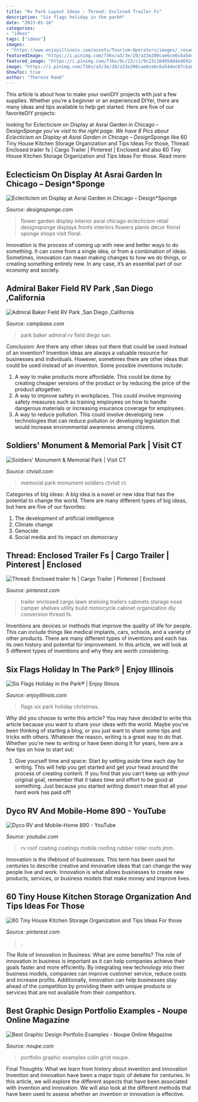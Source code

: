 ```yaml
---
title: "Rv Park Layout Ideas : Thread: Enclosed Trailer Fs"
description: "Six flags holiday in the park®"
date: "2023-01-16"
categories:
- "ideas"
tags: ["ideas"]
images:
- "https://www.enjoyillinois.com/assets/Tourism-Operators/images/_resampled/ScaleWidthWzEyMDBd/maxresdefault22.jpg"
featuredImage: "https://i.pinimg.com/736x/a3/3e/20/a33e200cae6ce6c6a544ec87cba0f775--lawn-trailer-camper-trailer.jpg"
featured_image: "https://i.pinimg.com/736x/9c/23/c1/9c23c164958d4ed692d3d7b566d493b4.jpg"
image: "https://i.pinimg.com/736x/a3/3e/20/a33e200cae6ce6c6a544ec87cba0f775--lawn-trailer-camper-trailer.jpg"
ShowToc: true
author: "Therese Roob"
---
```



This article is about how to make your ownDIY projects with just a few supplies. Whether you’re a beginner or an experienced DIYer, there are many ideas and tips available to help get started. Here are five of our favoriteDIY projects: 

	

		
looking for Eclecticism on Display at Asrai Garden in Chicago – Design*Sponge you've visit to the right page. We have 8 Pics about Eclecticism on Display at Asrai Garden in Chicago – Design*Sponge like 60 Tiny House Kitchen Storage Organization and Tips Ideas For those, Thread: Enclosed trailer fs | Cargo Trailer | Pinterest | Enclosed and also 60 Tiny House Kitchen Storage Organization and Tips Ideas For those. Read more:
		
    
## Eclecticism On Display At Asrai Garden In Chicago – Design*Sponge

<img loading=lazy src="https://www.designsponge.com/wp-content/uploads/2015/11/Asrai-Garden-Cover-Image.png" onerror="this.onerror=null;this.src='https://tse2.mm.bing.net/th?id=OIP.EbvHR9UB1xL2mbz-pSg0EAHaLH&amp;pid=15.1';" alt="Eclecticism on Display at Asrai Garden in Chicago – Design*Sponge">

_Source: designsponge.com_

>flower garden display interior asrai chicago eclecticism retail designsponge displays fronts interiors flowers plants decor florist sponge shops visit floral. 

	

Innovation is the process of coming up with new and better ways to do something. It can come from a single idea, or from a combination of ideas. Sometimes, innovation can mean making changes to how we do things, or creating something entirely new. In any case, it’s an essential part of our economy and society.

    
## Admiral Baker Field RV Park ,San Diego ,California

<img loading=lazy src="https://www.campbase.com/public/camp_image/139562949021.jpg" onerror="this.onerror=null;this.src='https://tse4.mm.bing.net/th?id=OIP.Ie_97YPUIERf-z45lkx0kAHaJ3&amp;pid=15.1';" alt="Admiral Baker Field RV Park ,San Diego ,California">

_Source: campbase.com_

>park baker admiral rv field diego san. 

	

Conclusion: Are there any other ideas out there that could be used instead of an invention?
Invention ideas are always a valuable resource for businesses and individuals. However, sometimes there are other ideas that could be used instead of an invention. Some possible inventions include:
1. A way to make products more affordable. This could be done by creating cheaper versions of the product or by reducing the price of the product altogether.
2. A way to improve safety in workplaces. This could involve improving safety measures such as training employees on how to handle dangerous materials or increasing insurance coverage for employees.
3. A way to reduce pollution. This could involve developing new technologies that can reduce pollution or developing legislation that would increase environmental awareness among citizens.

    
## Soldiers&#039; Monument &amp; Memorial Park | Visit CT

<img loading=lazy src="http://www.ctvisit.com/sites/default/files/SoldiersMonument.jpg" onerror="this.onerror=null;this.src='https://tse4.mm.bing.net/th?id=OIP.V46DZITE26Ioc3_52H07TAHaJ4&amp;pid=15.1';" alt="Soldiers&#039; Monument &amp; Memorial Park | Visit CT">

_Source: ctvisit.com_

>memorial park monument soldiers ctvisit ct. 

	

Categories of big ideas:
A big idea is a novel or new idea that has the potential to change the world. There are many different types of big ideas, but here are five of our favorites: 
1. The development of artificial intelligence 
2. Climate change 
3. Genocide 
4. Social media and its impact on democracy 

    
## Thread: Enclosed Trailer Fs | Cargo Trailer | Pinterest | Enclosed

<img loading=lazy src="https://i.pinimg.com/736x/a3/3e/20/a33e200cae6ce6c6a544ec87cba0f775--lawn-trailer-camper-trailer.jpg" onerror="this.onerror=null;this.src='https://tse3.mm.bing.net/th?id=OIP.TlYqKpFfL67IAoOEMwt2uQHaFh&amp;pid=15.1';" alt="Thread: Enclosed trailer fs | Cargo Trailer | Pinterest | Enclosed">

_Source: pinterest.com_

>trailer enclosed cargo lawn shelving trailers cabinets storage nose camper shelves utility build motorcycle cabinet organization diy conversion thread fs. 

	

Inventions are devices or methods that improve the quality of life for people. This can include things like medical implants, cars, schools, and a variety of other products. There are many different types of inventions and each has its own history and potential for improvement. In this article, we will look at 5 different types of inventions and why they are worth considering.

    
## Six Flags Holiday In The Park® | Enjoy Illinois

<img loading=lazy src="https://www.enjoyillinois.com/assets/Tourism-Operators/images/_resampled/ScaleWidthWzEyMDBd/maxresdefault22.jpg" onerror="this.onerror=null;this.src='https://tse3.mm.bing.net/th?id=OIP.CTswZhT7PSpuC8mZ3dUfpgHaEK&amp;pid=15.1';" alt="Six Flags Holiday in the Park® | Enjoy Illinois">

_Source: enjoyillinois.com_

>flags six park holiday christmas. 

	

Why did you choose to write this article?
You may have decided to write this article because you want to share your ideas with the world. Maybe you’ve been thinking of starting a blog, or you just want to share some tips and tricks with others. Whatever the reason, writing is a great way to do that. Whether you’re new to writing or have been doing it for years, here are a few tips on how to start out:
1. Give yourself time and space: Start by setting aside time each day for writing. This will help you get started and get your head around the process of creating content. If you find that you can’t keep up with your original goal, remember that it takes time and effort to be good at something. Just because you started writing doesn’t mean that all your hard work has paid off!


    
## Dyco RV And Mobile-Home 890 - YouTube

<img loading=lazy src="http://i.ytimg.com/vi/rQzWbqz_JmM/hqdefault.jpg" onerror="this.onerror=null;this.src='https://tse1.mm.bing.net/th?id=OIP.vS4DNwp-loNkWy7zWWXcOQHaFj&amp;pid=15.1';" alt="Dyco RV and Mobile-Home 890 - YouTube">

_Source: youtube.com_

>rv roof coating coatings mobile roofing rubber roller roofs jmm. 

	

Innovation is the lifeblood of businesses. This term has been used for centuries to describe creative and innovative ideas that can change the way people live and work. Innovation is what allows businesses to create new products, services, or business models that make money and improve lives.

    
## 60 Tiny House Kitchen Storage Organization And Tips Ideas For Those

<img loading=lazy src="https://i.pinimg.com/736x/9c/23/c1/9c23c164958d4ed692d3d7b566d493b4.jpg" onerror="this.onerror=null;this.src='https://tse2.mm.bing.net/th?id=OIP.HfJ0sGuu91iQJ-PSnEkeOQHaLG&amp;pid=15.1';" alt="60 Tiny House Kitchen Storage Organization and Tips Ideas For those">

_Source: pinterest.com_

>. 

	

The Role of Innovation in Business: What are some benefits?
The role of innovation in business is important as it can help companies achieve their goals faster and more efficiently. By integrating new technology into their business models, companies can improve customer service, reduce costs and increase profits. Additionally, innovation can help businesses stay ahead of the competition by providing them with unique products or services that are not available from their competitors.

    
## Best Graphic Design Portfolio Examples - Noupe Online Magazine

<img loading=lazy src="https://www.noupe.com/wp-content/uploads/2020/05/Colin-Grist.jpeg" onerror="this.onerror=null;this.src='https://tse3.mm.bing.net/th?id=OIP.cIEpdB2i24U0IfYfaDi8lwHaLQ&amp;pid=15.1';" alt="Best Graphic Design Portfolio Examples - Noupe Online Magazine">

_Source: noupe.com_

>portfolio graphic examples colin grist noupe. 

	

Final Thoughts: What we learn from history about invention and innovation
Invention and innovation have been a major topic of debate for centuries. In this article, we will explore the different aspects that have been associated with invention and innovation. We will also look at the different methods that have been used to assess whether an invention or innovation is effective.

